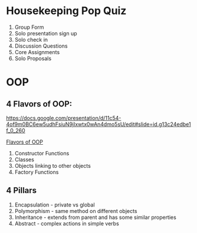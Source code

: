# Housekeeping Pop Quiz
1. Group Form
2. Solo presentation sign up
3. Solo check in
4. Discussion Questions
5. Core Assignments
6. Solo Proposals 



# OOP
## 4 Flavors of OOP:
https://docs.google.com/presentation/d/11c54-4of9m0BC6ew5udhFsiuN9jIxwtx0wAn4dmo5sU/edit#slide=id.g13c24edbe1f_0_260

[Flavors of OOP](https://css-tricks.com/the-flavors-of-object-oriented-programming-in-javascript/)
1. Constructor Functions
2. Classes
3. Objects linking to other objects
4. Factory Functions

## 4 Pillars
1. Encapsulation - private vs global
2. Polymorphism - same method on different objects
3. Inheritance - extends from parent and has some similar properties
4. Abstract - complex actions in simple verbs